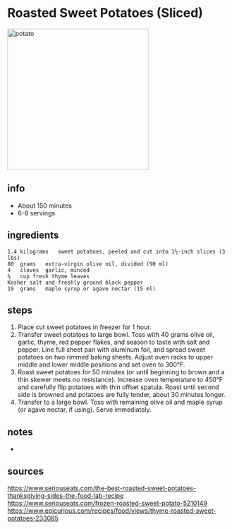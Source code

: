 # Roasted Sweet Potatoes (Sliced)  
<img src="https://www.jessicagavin.com/wp-content/uploads/2019/11/roasted-sweet-potatoes-12.jpg" alt="potato" width="320"/>

## info  
* About 150 minutes  
* 6-8 servings  

## ingredients  
```
1.4	kilograms	sweet potatoes, peeled and cut into 1½-inch slices (3 lbs)
80	grams	extra-virgin olive oil, divided (90 ml)
4	cloves	garlic, minced
⅓	cup	fresh thyme leaves
Kosher salt and freshly ground black pepper
19	grams	maple syrup or agave nectar (15 ml)
```

## steps  
1. Place cut sweet potatoes in freezer for 1 hour.
2. Transfer sweet potatoes to large bowl. Toss with 40 grams olive oil, garlic, thyme, red pepper flakes, and season to taste with salt and pepper. Line full sheet pan with aluminum foil, and spread sweet potatoes on two rimmed baking sheets. Adjust oven racks to upper middle and lower middle positions and set oven to 300°F.
3. Roast sweet potatoes for 50 minutes (or until beginning to brown and a thin skewer meets no resistance). Increase oven temperature to 450°F and carefully flip potatoes with thin offset spatula. Roast until second side is browned and potatoes are fully tender, about 30 minutes longer.
4. Transfer to a large bowl. Toss with remaining olive oil and maple syrup (or agave nectar, if using). Serve immediately. 

## notes  
* 

## sources   
https://www.seriouseats.com/the-best-roasted-sweet-potatoes-thanksgiving-sides-the-food-lab-recipe  
https://www.seriouseats.com/frozen-roasted-sweet-potato-5210149  
https://www.epicurious.com/recipes/food/views/thyme-roasted-sweet-potatoes-233085  
